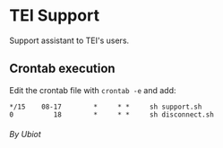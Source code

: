 # TEI Support

Support assistant to TEI's users.

## Crontab execution

Edit the crontab file with ```crontab -e``` and add:

```
*/15    08-17        *     * *     sh support.sh
0          18        *     * *     sh disconnect.sh
```

###### By Ubiot
